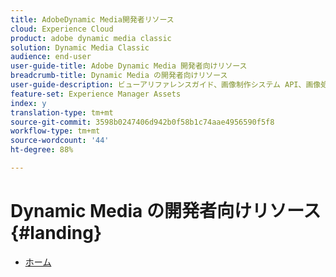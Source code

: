 ```yaml
---
title: AdobeDynamic Media開発者リソース
cloud: Experience Cloud
product: adobe dynamic media classic
solution: Dynamic Media Classic
audience: end-user
user-guide-title: Adobe Dynamic Media 開発者向けリソース
breadcrumb-title: Dynamic Media の開発者向けリソース
user-guide-description: ビューアリファレンスガイド、画像制作システム API、画像処理およびレンダリング API、以前の Scene7 のリリースノートなど、Dynamic Media の開発者向けリソースにアクセスできます。
feature-set: Experience Manager Assets
index: y
translation-type: tm+mt
source-git-commit: 3598b0247406d942b0f58b1c74aae4956590f5f8
workflow-type: tm+mt
source-wordcount: '44'
ht-degree: 88%

---
```



# Dynamic Media の開発者向けリソース{#landing}

+ [ホーム](home.md)

<!--This TOC may not be necessary. Not sure, so leaving it in.
+ [Viewers Reference Guide](/help/aem-viewers-ref/homeviewers.md)
+ [IS/IR API](/help/aem-is-ir-api/homeisir.md)
+ [IPS API](/help/aem-ips-api/c-overview.md)
+ [Image Authoring](/help/aem-ia/aem-ia-home.md)
+ [Dynamic Media Classic Release Notes](/help/s7-release-notes/homern.md)
-->
